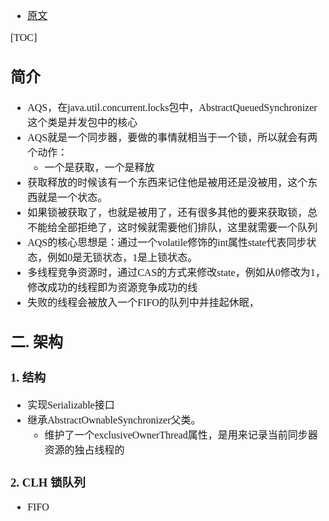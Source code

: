 <font face="Simsun" size=3>

- [原文](https://blog.csdn.net/wwwzhouzy/article/details/119702170)

[TOC]

## 简介

- AQS，在java.util.concurrent.locks包中，AbstractQueuedSynchronizer这个类是并发包中的核心
- AQS就是一个同步器，要做的事情就相当于一个锁，所以就会有两个动作：
  - 一个是获取，一个是释放
- 获取释放的时候该有一个东西来记住他是被用还是没被用，这个东西就是一个状态。
- 如果锁被获取了，也就是被用了，还有很多其他的要来获取锁，总不能给全部拒绝了，这时候就需要他们排队，这里就需要一个队列
- AQS的核心思想是：通过一个volatile修饰的int属性state代表同步状态，例如0是无锁状态，1是上锁状态。
- 多线程竞争资源时，通过CAS的方式来修改state，例如从0修改为1，修改成功的线程即为资源竞争成功的线
- 失败的线程会被放入一个FIFO的队列中并挂起休眠，

## 二. 架构

### 1. 结构

- 实现Serializable接口
- 继承AbstractOwnableSynchronizer父类。
  - 维护了一个exclusiveOwnerThread属性，是用来记录当前同步器资源的独占线程的

### 2. CLH 锁队列

- FIFO






</font>